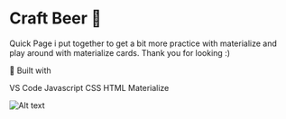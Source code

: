 # Craft Beer  

Quick Page i put together to get a bit more practice with materialize and play around with materialize cards. Thank you for looking :) 

🔧 Built with

VS Code
Javascript
CSS
HTML
Materialize

![Alt text](img/readmepicture.PNG?raw=true "Optional Title")
